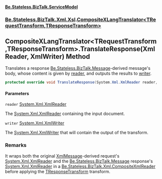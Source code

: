 #### [Be.Stateless.BizTalk.ServiceModel](README.md 'README')
### [Be.Stateless.BizTalk.Xml.Xsl](Be.Stateless.BizTalk.Xml.Xsl.md 'Be.Stateless.BizTalk.Xml.Xsl').[CompositeXLangTranslator&lt;TRequestTransform,TResponseTransform&gt;](CompositeXLangTranslator_TRequestTransform,TResponseTransform_.md 'Be.Stateless.BizTalk.Xml.Xsl.CompositeXLangTranslator<TRequestTransform,TResponseTransform>')

## CompositeXLangTranslator<TRequestTransform,TResponseTransform>.TranslateResponse(XmlReader, XmlWriter) Method

Translates a response [Be.Stateless.BizTalk.Message](https://docs.microsoft.com/en-us/dotnet/api/Be.Stateless.BizTalk.Message 'Be.Stateless.BizTalk.Message')-derived message's body, whose content is given by [reader](CompositeXLangTranslator_TRequestTransform,TResponseTransform_.TranslateResponse(XmlReader,XmlWriter).md#Be.Stateless.BizTalk.Xml.Xsl.CompositeXLangTranslator_TRequestTransform,TResponseTransform_.TranslateResponse(System.Xml.XmlReader,System.Xml.XmlWriter).reader 'Be.Stateless.BizTalk.Xml.Xsl.CompositeXLangTranslator<TRequestTransform,TResponseTransform>.TranslateResponse(System.Xml.XmlReader, System.Xml.XmlWriter).reader'), and outputs the results to [writer](CompositeXLangTranslator_TRequestTransform,TResponseTransform_.TranslateResponse(XmlReader,XmlWriter).md#Be.Stateless.BizTalk.Xml.Xsl.CompositeXLangTranslator_TRequestTransform,TResponseTransform_.TranslateResponse(System.Xml.XmlReader,System.Xml.XmlWriter).writer 'Be.Stateless.BizTalk.Xml.Xsl.CompositeXLangTranslator<TRequestTransform,TResponseTransform>.TranslateResponse(System.Xml.XmlReader, System.Xml.XmlWriter).writer').

```csharp
protected override void TranslateResponse(System.Xml.XmlReader reader, System.Xml.XmlWriter writer);
```
#### Parameters

<a name='Be.Stateless.BizTalk.Xml.Xsl.CompositeXLangTranslator_TRequestTransform,TResponseTransform_.TranslateResponse(System.Xml.XmlReader,System.Xml.XmlWriter).reader'></a>

`reader` [System.Xml.XmlReader](https://docs.microsoft.com/en-us/dotnet/api/System.Xml.XmlReader 'System.Xml.XmlReader')

The [System.Xml.XmlReader](https://docs.microsoft.com/en-us/dotnet/api/System.Xml.XmlReader 'System.Xml.XmlReader') containing the input document.

<a name='Be.Stateless.BizTalk.Xml.Xsl.CompositeXLangTranslator_TRequestTransform,TResponseTransform_.TranslateResponse(System.Xml.XmlReader,System.Xml.XmlWriter).writer'></a>

`writer` [System.Xml.XmlWriter](https://docs.microsoft.com/en-us/dotnet/api/System.Xml.XmlWriter 'System.Xml.XmlWriter')

The [System.Xml.XmlWriter](https://docs.microsoft.com/en-us/dotnet/api/System.Xml.XmlWriter 'System.Xml.XmlWriter') that will contain the output of the transform.

### Remarks
It wraps both the original [XmlMessage](XmlMessage.md 'Be.Stateless.BizTalk.ServiceModel.Channels.XmlMessage')-derived request's [System.Xml.XmlReader](https://docs.microsoft.com/en-us/dotnet/api/System.Xml.XmlReader 'System.Xml.XmlReader') and the [Be.Stateless.BizTalk.Message](https://docs.microsoft.com/en-us/dotnet/api/Be.Stateless.BizTalk.Message 'Be.Stateless.BizTalk.Message') response's [System.Xml.XmlReader](https://docs.microsoft.com/en-us/dotnet/api/System.Xml.XmlReader 'System.Xml.XmlReader') in a [Be.Stateless.BizTalk.Xml.CompositeXmlReader](https://docs.microsoft.com/en-us/dotnet/api/Be.Stateless.BizTalk.Xml.CompositeXmlReader 'Be.Stateless.BizTalk.Xml.CompositeXmlReader') before applying the
[TResponseTransform](CompositeXLangTranslator_TRequestTransform,TResponseTransform_.md#Be.Stateless.BizTalk.Xml.Xsl.CompositeXLangTranslator_TRequestTransform,TResponseTransform_.TResponseTransform 'Be.Stateless.BizTalk.Xml.Xsl.CompositeXLangTranslator<TRequestTransform,TResponseTransform>.TResponseTransform') transform.